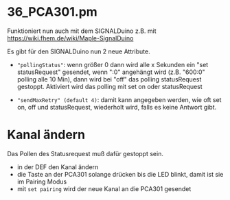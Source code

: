 # 36_PCA301.pm

Funktioniert nun auch mit dem SIGNALDuino z.B. mit
https://wiki.fhem.de/wiki/Maple-SignalDuino

Es gibt für den SIGNALDuino nun 2 neue Attribute.

- ``"pollingStatus"``: wenn größer 0 dann wird alle x Sekunden ein "set statusRequest" gesendet, wenn ":0" angehängt wird (z.B. "600:0" polling alle 10 Min), dann wird bei "off" das polling statusRequest gestoppt.
Aktiviert wird das polling mit set on oder statusRequest

- ``"sendMaxRetry" (default 4)``: damit kann angegeben werden, wie oft set on, off und statusRequest, wiederholt wird, falls es keine Antwort gibt.

Kanal ändern
====
Das Pollen des Statusrequest muß dafür gestoppt sein.
- in der DEF den Kanal ändern
- die Taste an der PCA301 solange drücken bis die LED blinkt, damit ist sie im Pairing Modus
- mit ``set pairing`` wird der neue Kanal an die PCA301 gesendet
